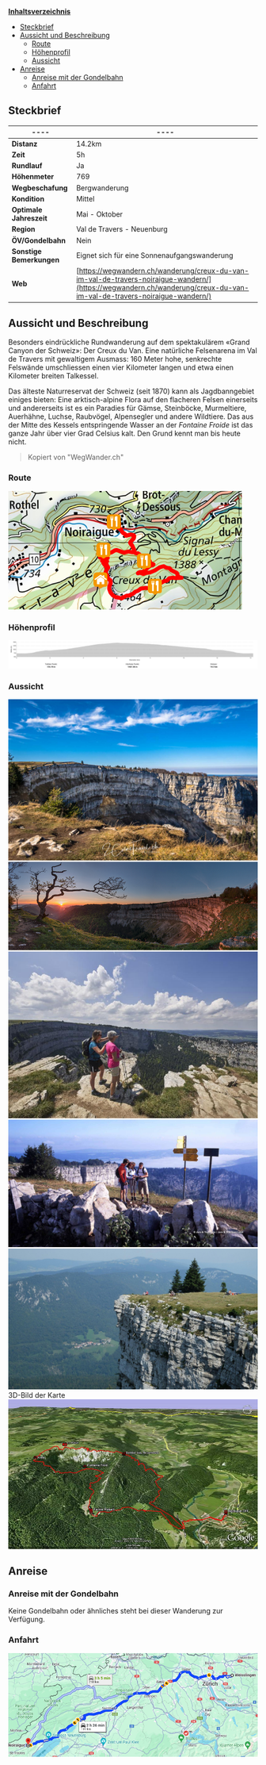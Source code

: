 <u>**Inhaltsverzeichnis**</u>
- [Steckbrief](#Steckbrief)
- [Aussicht und Beschreibung](#Aussicht%20und%20Beschreibung)
	- [Route](#Aussicht%20und%20Beschreibung#Route)
	- [Höhenprofil](#Aussicht%20und%20Beschreibung#Höhenprofil)
	- [Aussicht](#Aussicht%20und%20Beschreibung#Aussicht)
- [Anreise](#Anreise)
	- [Anreise mit der Gondelbahn](#Anreise#Anreise%20mit%20der%20Gondelbahn)
	- [Anfahrt](#Anreise#Anfahrt)


## Steckbrief
| **----**                 | **----**                                                                                                                                                               |
| ------------------------ | ---------------------------------------------------------------------------------------------------------------------------------------------------------------------- |
| **Distanz**              | 14.2km                                                                                                                                                                 |
| **Zeit**                 | 5h                                                                                                                                                                     |
| **Rundlauf**             | Ja                                                                                                                                                                     |
| **Höhenmeter**           | 769                                                                                                                                                                    |
| **Wegbeschafung**        | Bergwanderung                                                                                                                                                          |
| **Kondition**            | Mittel                                                                                                                                                                 |
| **Optimale Jahreszeit**  | Mai - Oktober                                                                                                                                                          |
| **Region**               | Val de Travers - Neuenburg                                                                                                                                             |
| **ÖV/Gondelbahn**        | Nein                                                                                                                                                                   |
| **Sonstige Bemerkungen** | Eignet sich für eine Sonnenaufgangswanderung                                                                                                                           |
| **Web**                  | [https://wegwandern.ch/wanderung/creux-du-van-im-val-de-travers-noiraigue-wandern/](https://wegwandern.ch/wanderung/creux-du-van-im-val-de-travers-noiraigue-wandern/) |



## Aussicht und Beschreibung
Besonders eindrückliche Rundwanderung auf dem spektakulärem «Grand Canyon der Schweiz»: Der Creux du Van. Eine natürliche Felsenarena im Val de Travers mit gewaltigem Ausmass: 160 Meter hohe, senkrechte Felswände umschliessen einen vier Kilometer langen und etwa einen Kilometer breiten Talkessel.

Das älteste Naturreservat der Schweiz (seit 1870) kann als Jagdbanngebiet einiges bieten: Eine arktisch-alpine Flora auf den flacheren Felsen einerseits und andererseits ist es ein Paradies für Gämse, Steinböcke, Murmeltiere, Auerhähne, Luchse, Raubvögel, Alpensegler und andere Wildtiere. Das aus der Mitte des Kessels entspringende Wasser an der _Fontaine Froide_ ist das ganze Jahr über vier Grad Celsius kalt. Den Grund kennt man bis heute nicht.
> Kopiert von "WegWander.ch"
### Route
![](Pasted%20image%2020240612114020.png)

### Höhenprofil
![](Pasted%20image%2020240612114039.png)
### Aussicht
![](IMG_8372.jpg)
![](Sunrise-Creux-du-Van.jpg)
![](creux-du-van_800.jpg)
![](creux_du_van_wanderung.jpg)
![](csm_DSCF5162_3f4f826a2a.jpg)
3D-Bild der Karte
![](788_google_karte.jpg)
## Anreise
### Anreise mit der Gondelbahn
Keine Gondelbahn oder ähnliches steht bei dieser Wanderung zur Verfügung.
### Anfahrt 
![](Pasted%20image%2020240612112620.png)